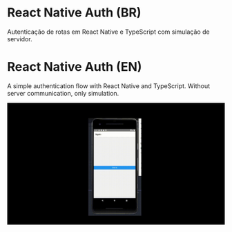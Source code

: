 # React Native Auth (BR)

Autenticação de rotas em React Native e TypeScript com simulação de servidor.

# React Native Auth (EN)
A simple authentication flow with React Native and TypeScript.
Without server communication, only simulation.

![visual guide](.github/auth-react-native.gif "React Native Auth")